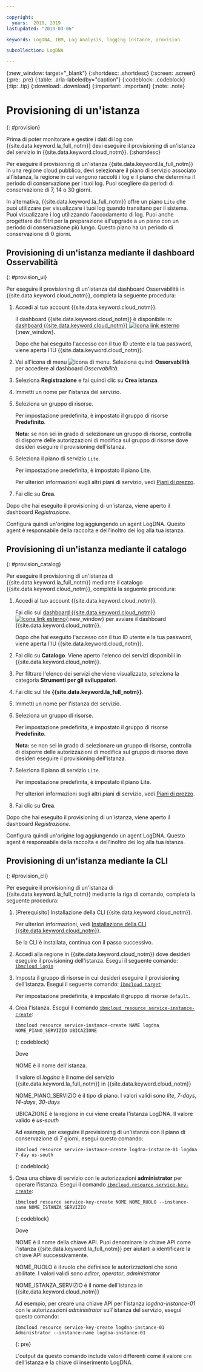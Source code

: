 ```yaml
---

copyright:
  years:  2018, 2019
lastupdated: "2019-03-06"

keywords: LogDNA, IBM, Log Analysis, logging instance, provision

subcollection: LogDNA

---
```


{:new_window: target="_blank"}
{:shortdesc: .shortdesc}
{:screen: .screen}
{:pre: .pre}
{:table: .aria-labeledby="caption"}
{:codeblock: .codeblock}
{:tip: .tip}
{:download: .download}
{:important: .important}
{:note: .note}

# Provisioning di un'istanza
{: #provision}

Prima di poter monitorare e gestire i dati di log con {{site.data.keyword.la_full_notm}} devi eseguire il provisioning di un'istanza del servizio in {{site.data.keyword.cloud_notm}}.
{:shortdesc}

Per eseguire il provisioning di un'istanza {{site.data.keyword.la_full_notm}} in una regione cloud pubblico, devi selezionare il piano di servizio associato all'istanza, la regione in cui vengono raccolti i log e il piano che determina il periodo di conservazione per i tuoi log. Puoi scegliere da periodi di conservazione di 7, 14 o 30 giorni.

In alternativa, {{site.data.keyword.la_full_notm}} offre un piano `Lite` che puoi utilizzare per visualizzare i tuoi log quando transitano per il sistema. Puoi visualizzare i log utilizzando l'accodamento di log. Puoi anche progettare dei filtri per la preparazione all'upgrade a un piano con un periodo di conservazione più lungo. Questo piano ha un periodo di conservazione di 0 giorni.


## Provisioning di un'istanza mediante il dashboard Osservabilità
{: #provision_ui}

Per eseguire il provisioning di un'istanza dal dashboard Osservabilità in {{site.data.keyword.cloud_notm}}, completa la seguente procedura:

1. Accedi al tuo account {{site.data.keyword.cloud_notm}}.

    Il dashboard {{site.data.keyword.cloud_notm}} è disponibile in: [dashboard {{site.data.keyword.cloud_notm}} ![Icona link esterno](../../icons/launch-glyph.svg "Icona link esterno")](https://cloud.ibm.com/login){:new_window}.

	Dopo che hai eseguito l'accesso con il tuo ID utente e la tua password, viene aperta l'IU {{site.data.keyword.cloud_notm}}.

2. Vai all'icona di menu ![icona di menu](../../icons/icon_hamburger.svg). Seleziona quindi **Osservabilità** per accedere al dashboard *Osservabilità*.

3. Seleziona **Registrazione** e fai quindi clic su **Crea istanza**. 

4. Immetti un nome per l'istanza del servizio.

5. Seleziona un gruppo di risorse. 

    Per impostazione predefinita, è impostato il gruppo di risorse **Predefinito**.

    **Nota:** se non sei in grado di selezionare un gruppo di risorse, controlla di disporre delle autorizzazioni di modifica sul gruppo di risorse dove desideri eseguire il provisioning dell'istanza.

6. Seleziona il piano di servizio `Lite`. 

    Per impostazione predefinita, è impostato il piano Lite.

    Per ulteriori informazioni sugli altri piani di servizio, vedi [Piani di prezzo](/docs/services/Log-Analysis-with-LogDNA?topic=LogDNA-about#overview_pricing_plans).

7. Fai clic su **Crea**.

Dopo che hai eseguito il provisioning di un'istanza, viene aperto il dashboard *Registrazione*. 

Configura quindi un'origine log aggiungendo un agent LogDNA. Questo agent è responsabile della raccolta e dell'inoltro dei log alla tua istanza. 



## Provisioning di un'istanza mediante il catalogo
{: #provision_catalog}

Per eseguire il provisioning di un'istanza di {{site.data.keyword.la_full_notm}} mediante il catalogo {{site.data.keyword.cloud_notm}}, completa la seguente procedura:

1. Accedi al tuo account {{site.data.keyword.cloud_notm}}.

    Fai clic sul [dashboard {{site.data.keyword.cloud_notm}} ![Icona link esterno](../../icons/launch-glyph.svg "Icona link esterno")](https://cloud.ibm.com/login){:new_window} per avviare il dashboard {{site.data.keyword.cloud_notm}}.

	Dopo che hai eseguito l'accesso con il tuo ID utente e la tua password, viene aperta l'IU {{site.data.keyword.cloud_notm}}.

2. Fai clic su **Catalogo**. Viene aperto l'elenco dei servizi disponibili in {{site.data.keyword.cloud_notm}}.

3. Per filtrare l'elenco dei servizi che viene visualizzato, seleziona la categoria **Strumenti per gli sviluppatori**.

4. Fai clic sul tile **{{site.data.keyword.la_full_notm}}**. 

5. Immetti un nome per l'istanza del servizio.

6. Seleziona un gruppo di risorse. 

    Per impostazione predefinita, è impostato il gruppo di risorse **Predefinito**.

    **Nota:** se non sei in grado di selezionare un gruppo di risorse, controlla di disporre delle autorizzazioni di modifica sul gruppo di risorse dove desideri eseguire il provisioning dell'istanza.

7. Seleziona il piano di servizio `Lite`. 

    Per impostazione predefinita, è impostato il piano Lite.

    Per ulteriori informazioni sugli altri piani di servizio, vedi [Piani di prezzo](/docs/services/Log-Analysis-with-LogDNA?topic=LogDNA-about#overview_pricing_plans).

8. Fai clic su **Crea**.

Dopo che hai eseguito il provisioning di un'istanza, viene aperto il dashboard *Registrazione*. 

Configura quindi un'origine log aggiungendo un agent LogDNA. Questo agent è responsabile della raccolta e dell'inoltro dei log alla tua istanza. 



## Provisioning di un'istanza mediante la CLI
{: #provision_cli}

Per eseguire il provisioning di un'istanza di {{site.data.keyword.la_full_notm}} mediante la riga di comando, completa la seguente procedura:

1. [Prerequisito] Installazione della CLI {{site.data.keyword.cloud_notm}}.

   Per ulteriori informazioni, vedi [Installazione della CLI {{site.data.keyword.cloud_notm}}](/docs/cli?topic=cloud-cli-ibmcloud-cli#ibmcloud-cli).

   Se la CLI è installata, continua con il passo successivo.

2. Accedi alla regione in {{site.data.keyword.cloud_notm}} dove desideri eseguire il provisioning dell'istanza. Esegui il seguente comando: [`ibmcloud login`](/docs/cli/reference/ibmcloud?topic=cloud-cli-ibmcloud_cli#ibmcloud_login)

3. Imposta il gruppo di risorse in cui desideri eseguire il provisioning dell'istanza. Esegui il seguente comando: [`ibmcloud target`](/docs/cli/reference/ibmcloud?topic=cloud-cli-ibmcloud_cli#ibmcloud_target)

    Per impostazione predefinita, è impostato il gruppo di risorse `default`.

4. Crea l'istanza. Esegui il comando [`ibmcloud resource service-instance-create`](/docs/cli/reference/ibmcloud?topic=cloud-cli-ibmcloud_commands_resource#ibmcloud_resource_service_instance_create):

    ```
    ibmcloud resource service-instance-create NAME logdna NOME_PIANO_SERVIZIO UBICAZIONE
    ```
    {: codeblock}

    Dove

    NOME è il nome dell'istanza.

    Il valore di *logdna* è il nome del servizio {{site.data.keyword.la_full_notm}} in {{site.data.keyword.cloud_notm}}

    NOME_PIANO_SERVIZIO è il tipo di piano. I valori validi sono *lite*, *7-days*, *14-days*, *30-days*
    
    UBICAZIONE è la regione in cui viene creata l'istanza LogDNA. Il valore valido è *us-south*

    Ad esempio, per eseguire il provisioning di un'istanza con il piano di conservazione di 7 giorni, esegui questo comando:

    ```
    ibmcloud resource service-instance-create logdna-instance-01 logdna 7-day us-south
    ```
    {: codeblock}

5. Crea una chiave di servizio con le autorizzazioni **administrator** per operare l'istanza. Esegui il comando [`ibmcloud resource service-key-create`](/docs/cli/reference/ibmcloud?topic=cloud-cli-ibmcloud_commands_resource#ibmcloud_resource_service_key_create):

    ```
    ibmcloud resource service-key-create NOME NOME_RUOLO --instance-name NOME_ISTANZA_SERVIZIO
    ```
    {: codeblock}

    Dove

    NOME è il nome della chiave API. Puoi denominare la chiave API come l'istanza {{site.data.keyword.la_full_notm}} per aiutarti a identificare la chiave API successivamente.

    NOME_RUOLO è il ruolo che definisce le autorizzazioni che sono abilitate. I valori validi sono *editor*, *operator*, *administrator*

    NOME_ISTANZA_SERVIZIO è il nome dell'istanza in {{site.data.keyword.cloud_notm}}

    Ad esempio, per creare una chiave API per l'istanza *logdna-instance-01* con le autorizzazioni *administrator* sull'istanza del servizio, esegui questo comando:

    ```
    ibmcloud resource service-key-create logdna-instance-01 Administrator --instance-name logdna-instance-01
    ```
    {: pre}

    L'output da questo comando include valori differenti come il valore `crn` dell'istanza e la chiave di inserimento LogDNA.



